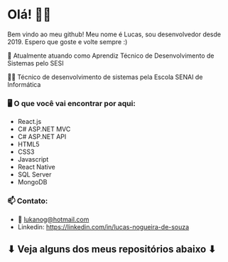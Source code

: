 # Olá! 🤙🤙

Bem vindo ao meu github! Meu nome é Lucas, sou desenvolvedor desde 2019. Espero que goste e volte sempre :)

🔭 Atualmente atuando como Aprendiz Técnico de Desenvolvimento de Sistemas pelo SESI

👨‍🎓 Técnico de desenvolvimento de sistemas pela Escola SENAI de Informática



### 🖥 O que você vai encontrar por aqui:
- React.js
- C# ASP.NET MVC
- C# ASP.NET API
- HTML5
- CSS3
- Javascript
- React Native
- SQL Server
- MongoDB



### 📫 Contato:
-  📧 lukanog@hotmail.com
-  Linkedin:  https://linkedin.com/in/lucas-nogueira-de-souza
 
 
 
 ##           ⬇ Veja alguns dos meus repositórios abaixo ⬇
